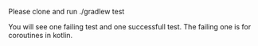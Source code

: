 Please clone and run ./gradlew test

You will see one failing test and one successfull test.   The failing one is for coroutines in kotlin.
